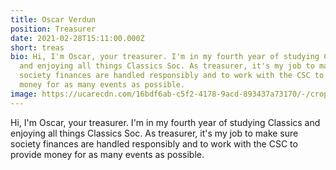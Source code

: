 ```yaml
---
title: Oscar Verdun
position: Treasurer
date: 2021-02-28T15:11:00.000Z
short: treas
bio: Hi, I'm Oscar, your treasurer. I'm in my fourth year of studying Classics
  and enjoying all things Classics Soc. As treasurer, it's my job to make sure
  society finances are handled responsibly and to work with the CSC to provide
  money for as many events as possible.
image: https://ucarecdn.com/16bdf6ab-c5f2-4178-9acd-893437a73170/-/crop/738x493/0,94/-/preview/
---
```

Hi, I'm Oscar, your treasurer. I'm in my fourth year of studying Classics and enjoying all things Classics Soc. As treasurer, it's my job to make sure society finances are handled responsibly and to work with the CSC to provide money for as many events as possible.